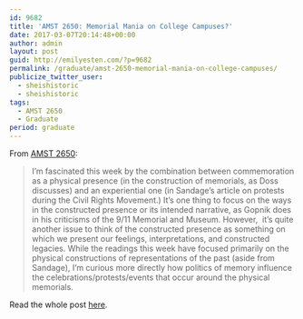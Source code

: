 ```yaml
---
id: 9682
title: 'AMST 2650: Memorial Mania on College Campuses?'
date: 2017-03-07T20:14:48+00:00
author: admin
layout: post
guid: http://emilyesten.com/?p=9682
permalink: /graduate/amst-2650-memorial-mania-on-college-campuses/
publicize_twitter_user:
  - sheishistoric
  - sheishistoric
tags:
  - AMST 2650
  - Graduate
period: graduate
---
```

From [AMST 2650](http://blogs.brown.edu/amst-2650-s01-spring-2017/):

> I’m fascinated this week by the combination between commemoration as a physical presence (in the construction of memorials, as Doss discusses) and an experiential one (in Sandage’s article on protests during the Civil Rights Movement.) It’s one thing to focus on the ways in the constructed presence or its intended narrative, as Gopnik does in his criticisms of the 9/11 Memorial and Museum. However,  it’s quite another issue to think of the constructed presence as something on which we present our feelings, interpretations, and constructed legacies. While the readings this week have focused primarily on the physical constructions of representations of the past (aside from Sandage), I’m curious more directly how politics of memory influence the celebrations/protests/events that occur around the physical memorials.

Read the whole post [here](http://blogs.brown.edu/amst-2650-s01-spring-2017/2017/03/07/memorial-mania-on-college-campuses/).
